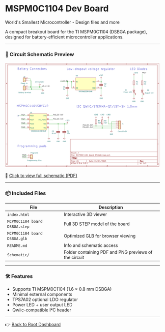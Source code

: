 # MSPM0C1104 Dev Board

World's Smallest Microcontroller - Design files and more


A compact breakout board for the TI MSPM0C1104 (DSBGA package), designed for battery-efficient microcontroller applications.

---

### 🧩 Circuit Schematic Preview

<p align="center">
  <img src="./Schematic/MCPM0C1104%20Board%20Schematic.png" alt="MSPM0C1104 Dev Board Schematic" width="600">
</p>

📄 [Click to view full schematic (PDF)](./Schematic/MSPM0C1104%20Dev%20Board%20Schematic.pdf)

---

### 📦 Included Files

| File | Description |
|------|-------------|
| `index.html` | Interactive 3D viewer |
| `MCPM0C1104 board DSBGA.step` | Full 3D STEP model of the board |
| `MCPM0C1104 board DSBGA.glb` | Optimized GLB for browser viewing |
| `README.md` | Info and schematic access |
| `Schematic/` | Folder containing PDF and PNG previews of the circuit |

---

### 🛠 Features

- Supports TI MSPM0C1104 (1.6 × 0.8 mm DSBGA)
- Minimal external components
- TPS7A02 optional LDO regulator
- Power LED + user output LED
- Qwiic-compatible I²C header

---

👉 [Back to Root Dashboard](../../index.html)
